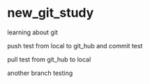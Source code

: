 # new_git_study
learning about git

push test from local to git_hub and commit test

pull test from git_hub to local

another branch testing